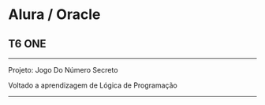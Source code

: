# Alura / Oracle

## T6 ONE
____
Projeto: Jogo Do Número Secreto

Voltado a aprendizagem de Lógica de Programação
___
